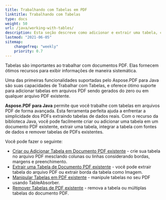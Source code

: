 ```yaml
---
title: Trabalhando com Tabelas em PDF 
linktitle: Trabalhando com Tabelas
type: docs
weight: 50
url: /java/working-with-tables/
description: Esta seção descreve como adicionar e extrair uma tabela, como manipular e integrar uma tabela usando a biblioteca Java.
lastmod: "2021-06-05"
sitemap:
    changefreq: "weekly"
    priority: 0.7
---
```


Tabelas são importantes ao trabalhar com documentos PDF. Elas fornecem ótimos recursos para exibir informações de maneira sistemática.

Uma das primeiras funcionalidades suportadas pelo Aspose.PDF para Java são suas capacidades de Trabalhar com Tabelas, e oferece ótimo suporte para adicionar tabelas em arquivos PDF sendo gerados do zero ou em qualquer arquivo PDF existente.

**Aspose.PDF para Java** permite que você trabalhe com tabelas em arquivos PDF de forma avançada.
 Esta ferramenta perfeita ajuda a enfrentar a simplicidade dos PDFs extraindo tabelas de dados reais. Com o recurso da biblioteca Java, você pode facilmente criar ou adicionar uma tabela em um documento PDF existente, extrair uma tabela, integrar a tabela com fontes de dados e remover tabelas de PDFs existentes.

Você pode fazer o seguinte:

- [Criar ou Adicionar Tabela em Documento PDF existente](/pdf/java/add-table-in-existing-pdf-document/) - crie sua tabela no arquivo PDF mesclando colunas ou linhas considerando bordas, margens e preenchimento.
- [Extrair uma Tabela de Documento PDF existente](/pdf/java/extract-table-from-existing-pdf-document/) - você pode extrair tabela do arquivo PDF ou extrair borda da tabela como Imagem.
- [Manipular Tabelas em PDF existente](/pdf/java/manipulate-tables-in-existing-pdf/) - manipule tabelas no seu PDF usando TableAbsorber.
- [Remover Tabelas de PDF existente](/pdf/java/remove-tables-from-existing-pdf/) - remova a tabela ou múltiplas tabelas do documento PDF.
